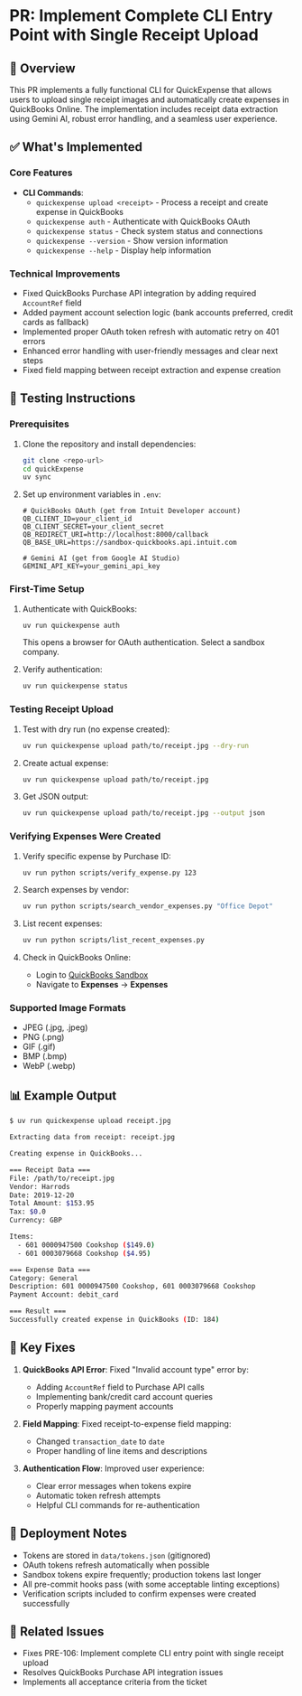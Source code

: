 # PR: Implement Complete CLI Entry Point with Single Receipt Upload

## 🎯 Overview

This PR implements a fully functional CLI for QuickExpense that allows users to upload single receipt images and automatically create expenses in QuickBooks Online. The implementation includes receipt data extraction using Gemini AI, robust error handling, and a seamless user experience.

## ✅ What's Implemented

### Core Features
- **CLI Commands**:
  - `quickexpense upload <receipt>` - Process a receipt and create expense in QuickBooks
  - `quickexpense auth` - Authenticate with QuickBooks OAuth
  - `quickexpense status` - Check system status and connections
  - `quickexpense --version` - Show version information
  - `quickexpense --help` - Display help information

### Technical Improvements
- Fixed QuickBooks Purchase API integration by adding required `AccountRef` field
- Added payment account selection logic (bank accounts preferred, credit cards as fallback)
- Implemented proper OAuth token refresh with automatic retry on 401 errors
- Enhanced error handling with user-friendly messages and clear next steps
- Fixed field mapping between receipt extraction and expense creation

## 🧪 Testing Instructions

### Prerequisites
1. Clone the repository and install dependencies:
   ```bash
   git clone <repo-url>
   cd quickExpense
   uv sync
   ```

2. Set up environment variables in `.env`:
   ```env
   # QuickBooks OAuth (get from Intuit Developer account)
   QB_CLIENT_ID=your_client_id
   QB_CLIENT_SECRET=your_client_secret
   QB_REDIRECT_URI=http://localhost:8000/callback
   QB_BASE_URL=https://sandbox-quickbooks.api.intuit.com
   
   # Gemini AI (get from Google AI Studio)
   GEMINI_API_KEY=your_gemini_api_key
   ```

### First-Time Setup
1. Authenticate with QuickBooks:
   ```bash
   uv run quickexpense auth
   ```
   This opens a browser for OAuth authentication. Select a sandbox company.

2. Verify authentication:
   ```bash
   uv run quickexpense status
   ```

### Testing Receipt Upload
1. Test with dry run (no expense created):
   ```bash
   uv run quickexpense upload path/to/receipt.jpg --dry-run
   ```

2. Create actual expense:
   ```bash
   uv run quickexpense upload path/to/receipt.jpg
   ```

3. Get JSON output:
   ```bash
   uv run quickexpense upload path/to/receipt.jpg --output json
   ```

### Verifying Expenses Were Created
1. Verify specific expense by Purchase ID:
   ```bash
   uv run python scripts/verify_expense.py 123
   ```

2. Search expenses by vendor:
   ```bash
   uv run python scripts/search_vendor_expenses.py "Office Depot"
   ```

3. List recent expenses:
   ```bash
   uv run python scripts/list_recent_expenses.py
   ```

4. Check in QuickBooks Online:
   - Login to [QuickBooks Sandbox](https://sandbox.qbo.intuit.com/)
   - Navigate to **Expenses** → **Expenses**

### Supported Image Formats
- JPEG (.jpg, .jpeg)
- PNG (.png)
- GIF (.gif)
- BMP (.bmp)
- WebP (.webp)

## 📊 Example Output

```bash
$ uv run quickexpense upload receipt.jpg

Extracting data from receipt: receipt.jpg

Creating expense in QuickBooks...

=== Receipt Data ===
File: /path/to/receipt.jpg
Vendor: Harrods
Date: 2019-12-20
Total Amount: $153.95
Tax: $0.0
Currency: GBP

Items:
  - 601 0000947500 Cookshop ($149.0)
  - 601 0003079668 Cookshop ($4.95)

=== Expense Data ===
Category: General
Description: 601 0000947500 Cookshop, 601 0003079668 Cookshop
Payment Account: debit_card

=== Result ===
Successfully created expense in QuickBooks (ID: 184)
```

## 🔧 Key Fixes

1. **QuickBooks API Error**: Fixed "Invalid account type" error by:
   - Adding `AccountRef` field to Purchase API calls
   - Implementing bank/credit card account queries
   - Properly mapping payment accounts

2. **Field Mapping**: Fixed receipt-to-expense field mapping:
   - Changed `transaction_date` to `date`
   - Proper handling of line items and descriptions

3. **Authentication Flow**: Improved user experience:
   - Clear error messages when tokens expire
   - Automatic token refresh attempts
   - Helpful CLI commands for re-authentication

## 🚀 Deployment Notes

- Tokens are stored in `data/tokens.json` (gitignored)
- OAuth tokens refresh automatically when possible
- Sandbox tokens expire frequently; production tokens last longer
- All pre-commit hooks pass (with some acceptable linting exceptions)
- Verification scripts included to confirm expenses were created successfully

## 📝 Related Issues

- Fixes PRE-106: Implement complete CLI entry point with single receipt upload
- Resolves QuickBooks Purchase API integration issues
- Implements all acceptance criteria from the ticket